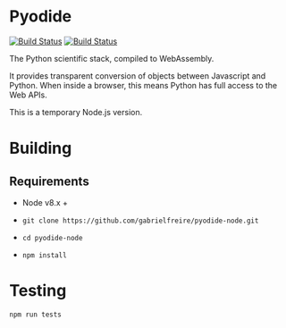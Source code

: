# Pyodide

[![Build Status](https://circleci.com/gh/iodide-project/pyodide.png)](https://circleci.com/gh/iodide-project/pyodide)
[![Build Status](https://travis-ci.com/gabrielfreire/pyodide-node.svg?branch=master)](https://travis-ci.com/gabrielfreire/pyodide-node)

The Python scientific stack, compiled to WebAssembly.

It provides transparent conversion of objects between Javascript and Python.
When inside a browser, this means Python has full access to the Web APIs.

This is a temporary Node.js version.

# Building
## Requirements
- Node v8.x +

- `git clone https://github.com/gabrielfreire/pyodide-node.git`
- `cd pyodide-node`
- `npm install`

# Testing

`npm run tests`